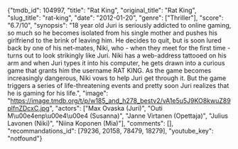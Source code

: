 {"tmdb_id": 104997, "title": "Rat King", "original_title": "Rat King", "slug_title": "rat-king", "date": "2012-01-20", "genre": ["Thriller"], "score": "6.7/10", "synopsis": "18 year old Juri is seriously addicted to online gaming, so much so he becomes isolated from his single mother and pushes his girlfriend to the brink of leaving him. He decides to quit, but is soon lured back by one of his net-mates, Niki, who - when they meet for the first time - turns out to look strikingly like Juri. Niki has a web-address tattooed on his arm and when Juri types it into his computer, he gets drawn into a curious game that grants him the username RAT KING. As the game becomes increasingly dangerous, Niki vows to help Juri get through it. But the game triggers a series of life-threatening events and pretty soon Juri realizes that he is gaming for his life.", "image": "https://image.tmdb.org/t/p/w185_and_h278_bestv2/vA1e5u5J9KO8kwuZ89plfnZDcxC.jpg", "actors": ["Max Ovaska (Juri)", "Outi M\u00e4enp\u00e4\u00e4 (Susanna)", "Janne Virtanen (Opettaja)", "Julius Lavonen (Niki)", "Niina Koponen (Mia)"], "comments": [], "recommandations_id": [79236, 20158, 78479, 18279], "youtube_key": "notfound"}